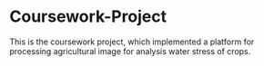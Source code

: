 # Coursework-Project
This is the coursework project, which implemented a platform for processing agricultural image for analysis water stress of crops.
